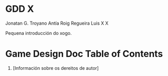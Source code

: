 # GDD X

Jonatan G. Troyano
Antía Roig Regueira
Luis X X

Pequena introducción do xogo.

# Game Design Doc Table of Contents
1. [Información sobre os dereitos de autor]